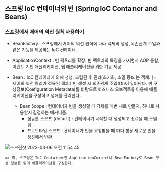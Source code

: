 ## 스프링 IoC 컨테이너와 빈 (Spring IoC Container and Beans)

### 스프링에서 제어의 역전 원칙 사용하기
- BeanFactory : 스프링에서 제어의 역전 원칙에 다라 객체의 생성, 의존관계 주입과 같은 기능을 제공하는 IoC 컨테이너.


- ApplicationContext : 빈 팩토리를 확장. 빈 팩토리의 특징을 가지면서 AOP 통합, 이벤트 기반 애플리케이션, 웹 애플리케이션을 위한 기능 제공.


- Bean : IoC 컨테이너에 의해 생성, 조립된 후 관리(초기화, 소멸 등)되는 객체. (= 제어의 역전 원리가 적용된 객체.)
빈 생성 시 의존관계 주입(DI)이 일어난다.
빈 구성정보(Configuration Metadata)를 바탕으로 비즈니스 오브젝트를 이용해 애플리케이션을 구성하고 생애를 관리한다.

  - Bean Scope : 컨테이너가 빈을 생성할 때 객체를 매번 새로 만들지, 하나로 사용할지 결정하는 매커니즘.
    - 싱글톤 스코프 (default) : 컨테이너가 시작할 때 생성되고 종료될 때 소멸됨.
    - 프로토타입 스코프 : 컨테이너가 빈을 요청받을 때 마다 항상 새로운 빈을 생성해서 반환.

![스크린샷 2023-03-06 오전 11 54 45](https://user-images.githubusercontent.com/39934875/223056316-39f1693e-005b-4d28-b555-7a17906d5790.png)

~~~
=> 즉, 스프링은 IoC Container인 ApplicationContext나 BeanFactory로 Bean 구성 정보를 읽어 애플리케이션을 구성한다.
~~~
